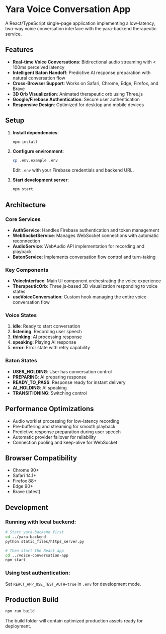 # Yara Voice Conversation App

A React/TypeScript single-page application implementing a low-latency, two-way voice conversation interface with the yara-backend therapeutic service.

## Features

- **Real-time Voice Conversations**: Bidirectional audio streaming with < 100ms perceived latency
- **Intelligent Baton Handoff**: Predictive AI response preparation with natural conversation flow
- **Cross-Browser Support**: Works on Safari, Chrome, Edge, Firefox, and Brave
- **3D Orb Visualization**: Animated therapeutic orb using Three.js
- **Google/Firebase Authentication**: Secure user authentication
- **Responsive Design**: Optimized for desktop and mobile devices

## Setup

1. **Install dependencies**:
   ```bash
   npm install
   ```

2. **Configure environment**:
   ```bash
   cp .env.example .env
   ```
   Edit `.env` with your Firebase credentials and backend URL.

3. **Start development server**:
   ```bash
   npm start
   ```

## Architecture

### Core Services

- **AuthService**: Handles Firebase authentication and token management
- **WebSocketService**: Manages WebSocket connections with automatic reconnection
- **AudioService**: WebAudio API implementation for recording and playback
- **BatonService**: Implements conversation flow control and turn-taking

### Key Components

- **VoiceInterface**: Main UI component orchestrating the voice experience
- **TherapeuticOrb**: Three.js-based 3D visualization responding to voice states
- **useVoiceConversation**: Custom hook managing the entire voice conversation flow

### Voice States

1. **idle**: Ready to start conversation
2. **listening**: Recording user speech
3. **thinking**: AI processing response
4. **speaking**: Playing AI response
5. **error**: Error state with retry capability

### Baton States

- **USER_HOLDING**: User has conversation control
- **PREPARING**: AI preparing response
- **READY_TO_PASS**: Response ready for instant delivery
- **AI_HOLDING**: AI speaking
- **TRANSITIONING**: Switching control

## Performance Optimizations

- Audio worklet processing for low-latency recording
- Pre-buffering and streaming for smooth playback
- Predictive response preparation during user speech
- Automatic provider failover for reliability
- Connection pooling and keep-alive for WebSocket

## Browser Compatibility

- Chrome 90+
- Safari 14.1+
- Firefox 88+
- Edge 90+
- Brave (latest)

## Development

### Running with local backend:
```bash
# Start yara-backend first
cd ../yara-backend
python static_files/https_server.py

# Then start the React app
cd ../voice-conversation-app
npm start
```

### Using test authentication:
Set `REACT_APP_USE_TEST_AUTH=true` in `.env` for development mode.

## Production Build

```bash
npm run build
```

The build folder will contain optimized production assets ready for deployment.